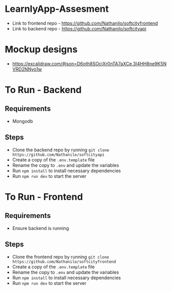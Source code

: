# LearnlyApp-Assesment

- Link to frontend repo - https://github.com/Nathanilo/softcityfrontend
- Link to backend repo - https://github.com/Nathanilo/softcityapi

# Mockup designs
- https://excalidraw.com/#json=D6oth8SOcjXr0nTA7aXCe,3I4HH8ne9K5NVRD2NNyo1w
 
# To Run - Backend

## Requirements
- Mongodb
  
## Steps  
- Clone the backend repo by running `git clone https://github.com/Nathanilo/softcityapi`
- Create a copy of the `.env.template` file
- Rename the copy to `.env` and update the variables
- Run `npm install` to install necessary dependencies
- Run `npm run dev` to start the server


# To Run - Frontend

## Requirements
- Ensure backend is running

## Steps
- Clone the frontend repo by running `git clone https://github.com/Nathanilo/softcityfrontend`
- Create a copy of the `.env.template` file
- Rename the copy to `.env` and update the variables
- Run `npm install` to install necessary dependencies
- Run `npm run dev` to start the server

